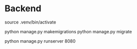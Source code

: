 # Backend


source .venv/bin/activate

python manage.py makemigrations
python manage.py migrate

python manage.py runserver 8080

